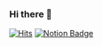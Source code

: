 ### Hi there 👋

<!--
**victoryAshe/victoryAshe** is a ✨ _special_ ✨ repository because its `README.md` (this file) appears on your GitHub profile.

Here are some ideas to get you started:

- 🔭 I’m currently working on ...
- 🌱 I’m currently learning ...
- 👯 I’m looking to collaborate on ...
- 🤔 I’m looking for help with ...
- 💬 Ask me about ...
- 📫 How to reach me: ...
- 😄 Pronouns: ...
- ⚡ Fun fact: ...
-->


[![Hits](https://hits.seeyoufarm.com/api/count/incr/badge.svg?url=https%3A%2F%2Fgithub.com%2FvictoryAshe%2FvictoryAshe&count_bg=%23CF3333&title_bg=%237E001C&icon=macys.svg&icon_color=%23FF7F7F&title=Hits&edge_flat=true)](https://hits.seeyoufarm.com) [![Notion Badge](https://img.shields.io/badge/-Notion-lightgrey?logo=Notion&logoColor=white&link={https://www.notion.so/a5ad77fadb804d65ba357323f5090320})]({https://www.notion.so/a5ad77fadb804d65ba357323f5090320})
